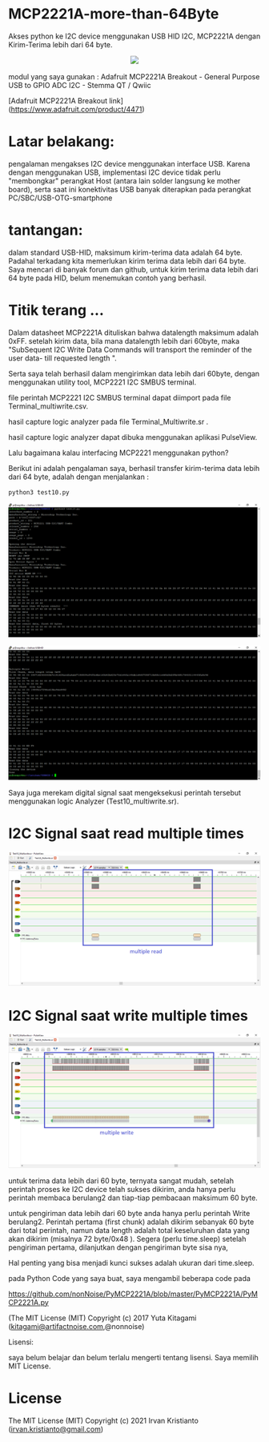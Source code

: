 # MCP2221A-more-than-64Byte


Akses python ke I2C device menggunakan USB HID I2C, MCP2221A
dengan Kirim-Terima lebih dari 64 byte.

<p align="center">
  <img src="img/Gambar01.png">
</p>

modul yang saya gunakan : Adafruit MCP2221A Breakout - General Purpose USB to GPIO ADC I2C - Stemma QT / Qwiic

[Adafruit MCP2221A Breakout link] (https://www.adafruit.com/product/4471)

# Latar belakang:
pengalaman mengakses I2C device menggunakan interface USB. Karena dengan menggunakan USB, 
implementasi I2C device tidak perlu "membongkar" perangkat Host (antara lain solder langsung ke mother board), 
serta saat ini konektivitas USB banyak diterapkan pada perangkat PC/SBC/USB-OTG-smartphone

# tantangan:
dalam standard USB-HID, maksimum kirim-terima data adalah 64 byte. 
Padahal terkadang kita memerlukan kirim terima data lebih dari 64 byte.
Saya mencari di banyak forum dan github, untuk kirim terima data lebih dari 64 byte pada HID, 
belum menemukan contoh yang berhasil.

# Titik terang ... 
Dalam datasheet MCP2221A dituliskan bahwa datalength maksimum adalah 0xFF. 
setelah kirim data, bila mana datalength lebih dari 60byte, 
maka "SubSequent I2C Write Data Commands will transport the reminder of the user data- till requested length ".

Serta saya telah berhasil dalam mengirimkan data lebih dari 60byte, 
dengan menggunakan utility tool, MCP2221 I2C SMBUS terminal.

file perintah MCP2221 I2C SMBUS terminal dapat diimport pada file Terminal_multiwrite.csv.

hasil capture logic analyzer pada file Terminal_Multiwrite.sr .

hasil capture logic analyzer dapat dibuka menggunakan aplikasi PulseView.

Lalu bagaimana kalau interfacing MCP2221 menggunakan python?

Berikut ini adalah pengalaman saya, berhasil transfer kirim-terima data lebih dari 64 byte, adalah dengan menjalankan :

```
python3 test10.py
```

<p align="center">
  <img src="img/python01.png">
</p>


<p align="center">
  <img src="img/python02.png">
</p>


Saya juga merekam digital signal saat mengeksekusi perintah tersebut menggunakan logic Analyzer (Test10_multiwrite.sr).

# I2C Signal saat read multiple times

<p align="center">
  <img src="img/multipleread.png">
</p>
 
# I2C Signal saat write multiple times

<p align="center">
  <img src="img/multiplewrite.png">
</p>
 

untuk terima data lebih dari 60 byte,
ternyata sangat mudah,
setelah perintah proses ke I2C device telah sukses dikirim, 
anda hanya perlu perintah membaca berulang2 dan tiap-tiap pembacaan maksimum 60 byte.

untuk pengiriman data lebih dari 60 byte 
anda hanya perlu perintah Write berulang2.
Perintah pertama (first chunk) adalah dikirim sebanyak 60 byte dari total perintah, 
namun data length adalah total keseluruhan data yang akan dikirim (misalnya 72 byte/0x48 ). 
Segera (perlu time.sleep) setelah pengiriman pertama, dilanjutkan dengan pengiriman byte sisa nya,

Hal penting yang bisa menjadi kunci sukses adalah ukuran dari time.sleep.

pada Python Code yang saya buat, saya mengambil beberapa code pada  

https://github.com/nonNoise/PyMCP2221A/blob/master/PyMCP2221A/PyMCP2221A.py

(The MIT License (MIT) Copyright (c) 2017 Yuta Kitagami (kitagami@artifactnoise.com,@nonnoise)

Lisensi:

saya belum belajar dan belum terlalu mengerti  tentang lisensi.
Saya memilih MIT License.

# License 

The MIT License (MIT) Copyright (c) 2021 Irvan Kristianto (irvan.kristianto@gmail.com)

